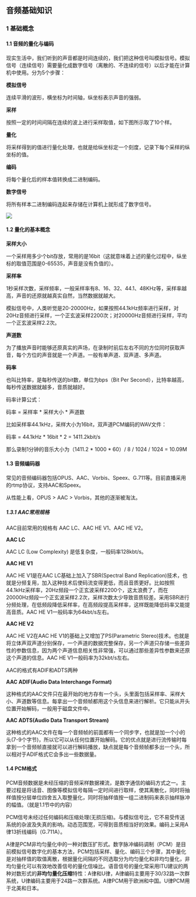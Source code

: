 ## 音频基础知识

### 1 基础概念

#### 1.1 音频的量化与编码

现实生活中，我们听到的声音都是时间连续的，我们把这种信号叫模拟信号。模拟信号（连续信号）需要量化成数字信号（离散的、不连续的信号）以后才能在计算机中使用。分为5个步骤：

**模拟信号**

连续平滑的波形，横坐标为时间轴，纵坐标表示声音的强弱。

**采样**

按照一定的时间间隔在连续的波上进行采样取值，如下图所示取了10个样。

**量化**

将采样得到的值进行量化处理，也就是给纵坐标定一个刻度，记录下每个采样的纵坐标的值。

**编码**

将每个量化后的样本值转换成二进制编码。

**数字信号**

将所有样本二进制编码连起来存储在计算机上就形成了数字信号。

![](https://github.com/tangshenghao/iOSInterviewNotes/blob/master/%E9%9F%B3%E8%A7%86%E9%A2%91%E7%9B%B8%E5%85%B3/%E9%9F%B3%E9%A2%91%E9%87%8F%E5%8C%96%E8%BF%87%E7%A8%8B.jpeg?raw=true)

#### 1.2 量化的基本概念

**采样大小**

一个采样用多少个bit存放，常用的是16bit（这就意味着上述的量化过程中，纵坐标的取值范围是0-65535，声音是没有负值的）。

**采样率**

1秒采样次数，采样频率，一般采样率有8、16、32、44.1、48KHz等，采样率越高，声音的还原就越真实自然，当然数据就越大。

模拟信号中，人类听觉是20-20000Hz，如果按照44.1kHz频率进行采样，对20Hz音频进行采样，一个正玄波采样2200次；对20000Hz音频进行采样，平均一个正玄波采样2.2次。

**声道数**

为了播放声音时能够还原真实的声场，在录制时前后左右不同的方位同时获取声音，每个方位的声音就是一个声道。一般有单声道、双声道、多声道。

**码率**

也叫比特率，是每秒传送的bit数，单位为bps（Bit Per Second），比特率越高，每秒传送数据就越多，音质就越好。

码率计算公式：

码率 = 采样率 * 采样大小 * 声道数

比如采样率44.1kHz，采样大小为16bit，双声道PCM编码的WAV文件：

码率 = 44.1kHz * 16bit * 2 = 1411.2kbit/s

那么录制1分钟的音乐大小为（1411.2 * 1000 * 60）/ 8 / 1024 / 1024 = 10.09M

#### 1.3 音频编码器

常见的音频编码器包括OPUS、AAC、Vorbis、Speex、G.711等。目前直播采用的rtmp协议，支持AAC和Speex。

从性能上看，OPUS > AAC > Vorbis，其他的逐渐被淘汰。

##### 1.3.1 AAC常用规格

AAC目前常用的规格有 AAC LC、AAC HE V1、AAC HE V2。

**AAC LC**

AAC LC (Low Complexity) 是低复杂度，一般码率128kbt/s。

**AAC HE V1**

AAC HE V1是在AAC LC基础上加入了SBR(Spectral Band Replication)技术，也就是分频复用，加入这种技术后使码流变得更低，而且音质更好。比如按照44.1kHz采样率，20Hz频段一个正玄波采样2200个，这太浪费了，而在20000Hz频段一个正玄波采样2.2次，采样次数太少导致音质较差。采用SBR进行分频处理，在低频段降低采样率，在高频段提高采样率，这样既能降低码率又能提高音质。AAC HE V1一般码率为64kbt/s左右。

**AAC HE V2**

AAC HE V2在AAC HE V1的基础上又增加了PS(Parametric Stereo)技术。也就是将立体声双声道分别保存，一个声道的数据完整保存，另一个声道只存储一些差异性的参数信息，因为两个声道信息相关性非常强，可以通过那些差异性参数来还原这个声道的信息。AAC HE V1一般码率为32kbt/s左右。

AAC的格式有ADIF和ADTS两种

**AAC ADIF(Audio Data Interchange Format)**

这种格式的AAC文件只在最开始的地方存有一个头，头里面包括采样率、采样大小、声道数等信息。每拿出一个音频帧都用这个头信息来进行解析。它只能从开头位置开始解码，一般用于磁盘文件中。

**AAC ADTS(Audio Data Transport Stream)**

这种格式的AAC文件在每一个音频帧的前面都有一个同步字，也就是加一个小的头(7-9个字节)，所以它可以从任何位置开始解码。它的优点就是进行流传输时每拿到一个音频帧直接就可以进行解码播放，缺点就是每个音频帧都多出一个头，所以相对于ADIF格式它会多出一些数据量。

#### 1.4 PCM格式

PCM音频数据是未经压缩的音频采样数据裸流，是数字通信的编码方式之一。主要过程是将话音、图像等模拟信号每隔一定时间进行取样，使其离散化，同时将抽样值按分层单位四舍五入取整量化，同时将抽样值按一组二进制码来表示抽样脉冲的幅值。（就是1.1节中的内容）

PCM信号未经过任何编码和压缩处理(无损压缩)。与模拟信号比，它不易受传送系统的杂波及失真的影响。动态范围宽，可得到音质相当好的效果。编码上采用A律13折线编码（G.711A）。

A律是PCM非均匀量化中的一种对数压扩形式。数字脉冲编码调制（PCM）是目前模拟信号数字化的基本方法，PCM包括采样、量化、编码三个步骤，其中量化是对抽样值的取值离散，根据量化间隔的不同选取分为均匀量化和非均匀量化，非均匀量化可以有效地改善信号的量化信噪比。语音信号的量化常采用ITU建议的两种对数形式的**非均匀量化压缩**特性：A律和U律，A律编码主要用于30/32路一次群系统，U律编码主要用于24路一次群系统。A律PCM用于欧洲和中国。U律PCM用于北美和日本。

